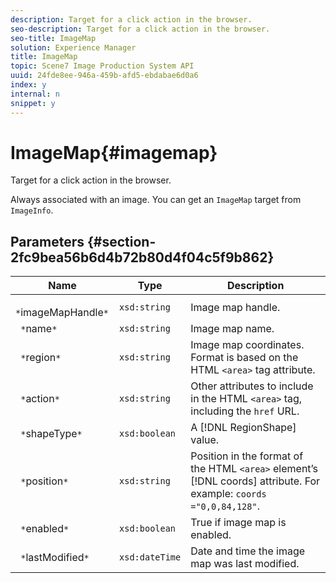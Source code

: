 ```yaml
---
description: Target for a click action in the browser.
seo-description: Target for a click action in the browser.
seo-title: ImageMap
solution: Experience Manager
title: ImageMap
topic: Scene7 Image Production System API
uuid: 24fde8ee-946a-459b-afd5-ebdabae6d0a6
index: y
internal: n
snippet: y
---
```


# ImageMap{#imagemap}

Target for a click action in the browser.

 Always associated with an image. You can get an `ImageMap` target from `ImageInfo`. 

## Parameters {#section-2fc9bea56b6d4b72b80d4f04c5f9b862}

|  Name  | Type  | Description  |
|---|---|---|
|  ` *`imageMapHandle`*`  | `xsd:string`  | Image map handle.  |
|  ` *`name`*`  | `xsd:string`  | Image map name.  |
|  ` *`region`*`  | `xsd:string`  |Image map coordinates. Format is based on the HTML `<area>` tag attribute.  |
|  ` *`action`*`  | `xsd:string`  |Other attributes to include in the HTML `<area>` tag, including the `href` URL.  |
|  ` *`shapeType`*`  | `xsd:boolean`  |A [!DNL RegionShape] value.  |
|  ` *`position`*`  | `xsd:string`  |Position in the format of the HTML `<area>` element’s [!DNL coords] attribute. For example: `coords ="0,0,84,128"`.  |
|  ` *`enabled`*`  | `xsd:boolean`  | True if image map is enabled.  |
|  ` *`lastModified`*`  | `xsd:dateTime`  | Date and time the image map was last modified.  |


